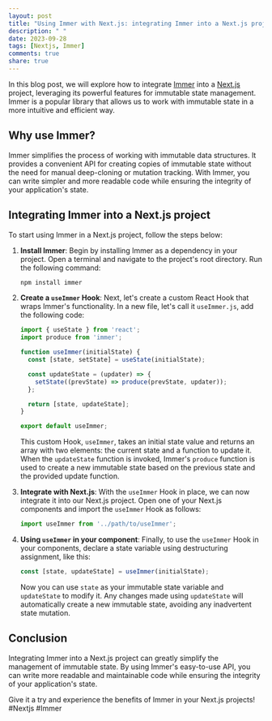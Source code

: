 ```yaml
---
layout: post
title: "Using Immer with Next.js: integrating Immer into a Next.js project"
description: " "
date: 2023-09-28
tags: [Nextjs, Immer]
comments: true
share: true
---
```


In this blog post, we will explore how to integrate [Immer](https://immerjs.github.io/immer/) into a [Next.js](https://nextjs.org/) project, leveraging its powerful features for immutable state management. Immer is a popular library that allows us to work with immutable state in a more intuitive and efficient way.

## Why use Immer?

Immer simplifies the process of working with immutable data structures. It provides a convenient API for creating copies of immutable state without the need for manual deep-cloning or mutation tracking. With Immer, you can write simpler and more readable code while ensuring the integrity of your application's state.

## Integrating Immer into a Next.js project

To start using Immer in a Next.js project, follow the steps below:

1. **Install Immer**: Begin by installing Immer as a dependency in your project. Open a terminal and navigate to the project's root directory. Run the following command:
   ```bash
   npm install immer
   ```

2. **Create a `useImmer` Hook**: Next, let's create a custom React Hook that wraps Immer's functionality. In a new file, let's call it `useImmer.js`, add the following code:

   ```javascript
   import { useState } from 'react';
   import produce from 'immer';

   function useImmer(initialState) {
     const [state, setState] = useState(initialState);

     const updateState = (updater) => {
       setState((prevState) => produce(prevState, updater));
     };

     return [state, updateState];
   }

   export default useImmer;
   ```

   This custom Hook, `useImmer`, takes an initial state value and returns an array with two elements: the current state and a function to update it. When the `updateState` function is invoked, Immer's `produce` function is used to create a new immutable state based on the previous state and the provided update function.

3. **Integrate with Next.js**: With the `useImmer` Hook in place, we can now integrate it into our Next.js project. Open one of your Next.js components and import the `useImmer` Hook as follows:

   ```javascript
   import useImmer from '../path/to/useImmer';
   ```

4. **Using `useImmer` in your component**: Finally, to use the `useImmer` Hook in your components, declare a state variable using destructuring assignment, like this:

   ```javascript
   const [state, updateState] = useImmer(initialState);
   ```

   Now you can use `state` as your immutable state variable and `updateState` to modify it. Any changes made using `updateState` will automatically create a new immutable state, avoiding any inadvertent state mutation.

## Conclusion

Integrating Immer into a Next.js project can greatly simplify the management of immutable state. By using Immer's easy-to-use API, you can write more readable and maintainable code while ensuring the integrity of your application's state.

Give it a try and experience the benefits of Immer in your Next.js projects! #Nextjs #Immer